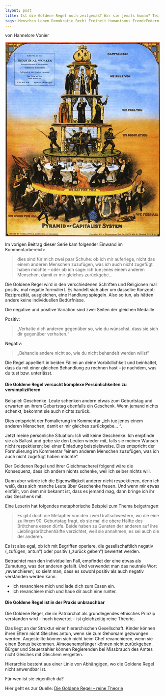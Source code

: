 ```yaml
---
layout: post
title: Ist die Goldene Regel noch zeitgemäß? War sie jemals human? Teil 2/2
tags: Menschen Leben Demokratie Recht Freiheit Humanismus FremdeFedern
---
```

von Hannelore Vonier

![](/assets/img/pyramid-of-capitalist-system.jpg)

Im vorigen Beitrag dieser Serie kam folgender Einwand im Kommentarbereich:

 >dies sind für mich zwei paar Schuhe: ob ich mir auferlege, nicht das einem anderen Menschen zuzufügen, was ich auch nicht zugefügt haben möchte – oder ob ich sage: ich tue jenes einem anderen Menschen, damit er mir gleiches zurückgebe…

Die Goldene Regel wird in den verschiedenen Schriften und Religionen mal positiv, mal negativ formuliert. Es handelt sich aber um dasselbe Konzept: Reziprozität, ausgleichen, eine Handlung spiegeln. Also so tun, als hätten andere keine individuellen Bedürfnisse.

Die negative und positive Variation sind zwei Seiten der gleichen Medaille.

Positiv:

 >„Verhalte dich anderen gegenüber so, wie du wünschst, dass sie sich dir gegenüber verhalten.“

Negativ:

>„Behandle andere nicht so, wie du nicht behandelt werden willst“

Die Regel appelliert in beiden Fällen an deine Vorbildlichkeit und beinhaltet, dass du mit einer gleichen Behandlung zu rechnen hast – je nachdem, was du tust bzw. unterlässt.

#### Die Goldene Regel versucht komplexe Persönlichkeiten zu versimplizifieren <br /><!--more-->

Beispiel: Geschenke.
Leute schenken andern etwas zum Geburtstag und erwarten an ihrem Geburtstag ebenfalls ein Geschenk. Wenn jemand nichts schenkt, bekommt sie auch nichts zurück.

Dies entspricht der Fomulierung im Kommentar „ich tue jenes einem anderen Menschen, damit er mir gleiches zurückgebe… “.

Jetzt meine persönliche Situation: Ich will keine Geschenke. Ich empfinde sie als Ballast und gebe sie den Leuten wieder mit, falls sie meinen Wunsch nicht respektieren; bei einer Einladung beispielsweise. Dies entspricht der Formulierung im Kommentar “einem anderen Menschen zuzufügen, was ich auch nicht zugefügt haben möchte“.

Der Goldenen Regel und ihrer Gleichmacherei folgend wäre die Konsequenz, dass ich andern nichts schenke, weil ich selber nichts will.

Dann aber würde ich die Eigenwilligkeit anderer nicht respektieren, denn ich weiß, dass sich manche Leute über Geschenke freuen. Und wenn mir etwas einfällt, von dem mir bekannt ist, dass es jemand mag, dann bringe ich ihr das Geschenk mit.

Eine Leserin hat folgendes metaphorische Beispiel zum Thema beigetragen:
>Es gibt doch die Metapher von den zwei Uraltschwestern, wo die eine zu ihrem 90. Geburtstag fragt, ob sie mal die obere Hälfte des Brötchens essen dürfe. Beide haben zu Gunsten der anderen auf ihre Lieblingsbrötchenhälfte verzichtet, weil sie annahmen, es sei auch die der anderen.

Es ist also egal, ob ich mit Begriffen operiere, die gesellschaftlich negativ („zufügen, antun“) oder positiv („zurück geben“) bewertet werden.

Betrachtet man den individuellen Fall, empfindet der eine etwas als Zumutung, was der anderen gefällt. Und verwendet man das neutrale Wort ‚revanchieren‘, so sieht man, dass es sowohl positiv als auch negativ verstanden werden kann.

 - Ich revanchiere mich und lade dich zum Essen ein.
 - Ich revanchiere mich und haue dir auch eine runter.

#### Die Goldene Regel ist in der Praxis unbrauchbar

Die Goldene Regel, die im Patriarchat als grundlegendes ethisches Prinzip verstanden wird – hoch bewertet – ist gleichzeitig reine Theorie.

Das liegt an der Struktur einer hierarchischen Gesellschaft. Kinder können ihren Eltern nicht Gleiches antun, wenn sie zum Gehorsam gezwungen werden.
Angestellte können sich nicht beim Chef revanchieren, wenn sie einen Bonus bekommen.
Almosenempfänger können nicht zurückgeben.
Bürger und Steuerzahler können Regierenden bei Missbrauch des Amtes nicht Gleiches mit Gleichem vergelten.

Hierarchie besteht aus einer Linie von Abhängigen, wo die Goldene Regel nicht anwendbar ist.

Für wen ist sie eigentlich da?

Hier geht es zur Quelle: [Die Goldene Regel – reine Theorie](http://rette-sich-wer-kann.com/realitaet-und-illusion/die-goldene-regel-reine-theorie/)
